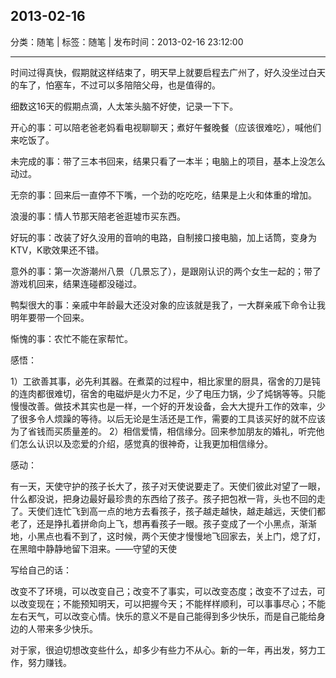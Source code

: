 ## 2013-02-16

分类：随笔 | 标签：随笔 | 发布时间：2013-02-16 23:12:00

___

时间过得真快，假期就这样结束了，明天早上就要启程去广州了，好久没坐过白天的车了，怕塞车，不过可以多陪陪父母，也是值得的。

细数这16天的假期点滴，人太笨头脑不好使，记录一下下。

开心的事：可以陪老爸老妈看电视聊聊天；煮好午餐晚餐（应该很难吃），喊他们来吃饭了。

未完成的事：带了三本书回来，结果只看了一本半；电脑上的项目，基本上没怎么动过。

无奈的事：回来后一直停不下嘴，一个劲的吃吃吃，结果是上火和体重的增加。

浪漫的事：情人节那天陪老爸逛墟市买东西。

好玩的事：改装了好久没用的音响的电路，自制接口接电脑，加上话筒，变身为KTV，K歌效果还不错。

意外的事：第一次游潮州八景（几景忘了），是跟刚认识的两个女生一起的；带了游戏机回来，结果连碰都没碰过。

鸭梨很大的事：亲戚中年龄最大还没对象的应该就是我了，一大群亲戚下命令让我明年要带一个回来。

惭愧的事：农忙不能在家帮忙。

感悟：

1）工欲善其事，必先利其器。在煮菜的过程中，相比家里的厨具，宿舍的刀是钝的连肉都很难切，宿舍的电磁炉是火力不足，少了电压力锅，少了炖锅等等。只能慢慢改善。做技术其实也是一样，一个好的开发设备，会大大提升工作的效率，少了很多令人烦躁的等待。以后无论是生活还是工作，需要的工具该买好的就不应该为了省钱而买质量差的。
2）相信爱情，相信缘分。回来参加朋友的婚礼，听完他们怎么认识以及恋爱的介绍，感觉真的很神奇，让我更加相信缘分。

感动：

有一天，天使守护的孩子长大了，孩子对天使说要走了。天使们彼此对望了一眼，什么都没说，把身边最好最珍贵的东西给了孩子。孩子把包袱一背，头也不回的走了。天使们连忙飞到高一点的地方去看孩子，孩子越走越快，越走越远，天使们都老了，还是挣扎着拼命向上飞，想再看孩子一眼。孩子变成了一个小黑点，渐渐地，小黑点也看不到了，这时候，两个天使才慢慢地飞回家去，关上门，熄了灯，在黑暗中静静地留下泪来。——守望的天使

写给自己的话：

改变不了环境，可以改变自己；改变不了事实，可以改变态度；改变不了过去，可以改变现在；不能预知明天，可以把握今天；不能样样顺利，可以事事尽心；不能左右天气，可以改变心情。快乐的意义不是自己能得到多少快乐，而是自己能给身边的人带来多少快乐。

对于家，很迫切想改变些什么，却多少有些力不从心。新的一年，再出发，努力工作，努力赚钱。